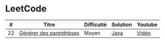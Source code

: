 LeetCode
========

| # | Titre | Difficulté | Solution | Youtube |
|---|---|---|---|---|
| 22 | [Générer des parenthèses](https://leetcode.com/problems/generate-parentheses/) | Moyen | [Java](https://github.com/MiguelSteph/algorithms/blob/main/leetcode/GenerateParentheses.java) | [Vidéo](https://youtu.be/vnICp7TjwPE) |